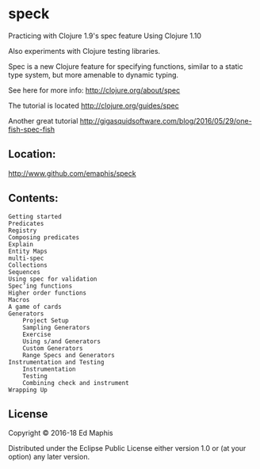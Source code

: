 # speck

Practicing with Clojure 1.9's spec feature
Using Clojure 1.10

Also experiments with Clojure testing libraries.

Spec is a new Clojure feature for specifying functions, similar to a static
type system, but more amenable to dynamic typing.

See here for more info: <http://clojure.org/about/spec>

The tutorial is located <http://clojure.org/guides/spec>

Another great tutorial <http://gigasquidsoftware.com/blog/2016/05/29/one-fish-spec-fish>

## Location:

http://www.github.com/emaphis/speck

## Contents:

    Getting started
    Predicates
    Registry
    Composing predicates
    Explain
    Entity Maps
    multi-spec
    Collections
    Sequences
    Using spec for validation
    Spec’ing functions
    Higher order functions
    Macros
    A game of cards
    Generators
        Project Setup
        Sampling Generators
        Exercise
        Using s/and Generators
        Custom Generators
        Range Specs and Generators
    Instrumentation and Testing
        Instrumentation
        Testing
        Combining check and instrument
    Wrapping Up


## License

Copyright © 2016-18 Ed Maphis

Distributed under the Eclipse Public License either version 1.0 or (at
your option) any later version.
